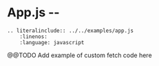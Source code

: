 # App.js -- 
```eval_rst
.. literalinclude:: ../../examples/app.js
    :linenos:
    :language: javascript
```
@@TODO Add example of custom fetch code here
